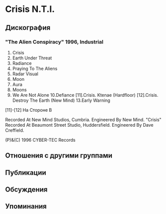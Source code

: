# Crisis N.T.I.



## Дискография

### "The Alien Conspiracy" 1996, Industrial

1. Crisis
2. Earth Under Threat
3. Radiance
4. Praying To The Aliens
5. Radar Visual
6. Moon
7. Aura
8. Moons
9. We Are Not Alone
10.Defiance
[11].Crisis. Ktenae (Hardfloor)
[12].Crisis. Destroy The Earth (New Mind)
13.Early Warning

[11]-[12] На Стороне B

Recorded At New Mind Studios, Cumbria.
Engineered By New Mind.
"Crisis" Recorded At Beaumont Street Studio, Huddersfield.
Engineered By Dave Creffield.

(P)&(C) 1996 CYBER-TEC Records


## Отношения с другими группами


## Публикации


## Обсуждения


## Упоминания

